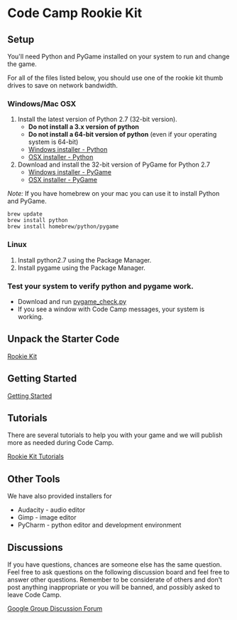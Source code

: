 # Code Camp Rookie Kit


## Setup

You'll need Python and PyGame installed on your system
to run and change the game.

For all of the files listed below, you should use one
of the rookie kit thumb drives to save on network
bandwidth.

### Windows/Mac OSX

1.	Install the latest version of Python 2.7 (32-bit version).
	*	**Do not install a 3.x version of python**
	*	**Do not install a 64-bit version of python** (even if your operating system is 64-bit)
	*	[Windows installer - Python](WINDOWS/python-2.7.10.msi)
	*	[OSX installer - Python](OSX/python-2.7.10-macosx10.6.pkg)
2.	Download and install the 32-bit version of PyGame for Python 2.7
	*	[Windows installer - PyGame](WINDOWS/pygame-1.9.1.win32-py2.7.msi)
	*	[OSX installer - PyGame](OSX/pygame-1.9.1release-python.org-32bit-py2.7-macosx10.3.dmg)

*Note:* If you have homebrew on your mac you can use it to install Python and PyGame.

	brew update
	brew install python
	brew install homebrew/python/pygame

### Linux

1.	Install python2.7 using the Package Manager.
2.	Install pygame using the Package Manager.

### Test your system to verify python and pygame work.
	
*	Download and run [pygame_check.py](pygame_check.py)
*	If you see a window with Code Camp messages, your system is working.


## Unpack the Starter Code

[Rookie Kit](rookie-kit-2015.zip)


## Getting Started

[Getting Started](https://github.com/dsu-cit/code-camp-2015-rookie-kit-tutorials/tutorials/other/getting_started.md)


## Tutorials

There are several tutorials to help you with your game and we will publish more as needed during Code Camp.

[Rookie Kit Tutorials](https://github.com/dsu-cit/code-camp-2015-rookie-kit-tutorials/tutorials/)


## Other Tools

We have also provided installers for

* Audacity - audio editor
* Gimp - image editor
* PyCharm - python editor and development environment


## Discussions

If you have questions, chances are someone else has the same question. Feel free to ask questions on the following discussion board and feel free to answer other questions. Remember to be considerate of others and don't post anything inappropriate or you will be banned, and possibly asked to leave Code Camp.

[Google Group Discussion Forum](https://groups.google.com/forum/#!forum/code-camp-rookie-kit)
